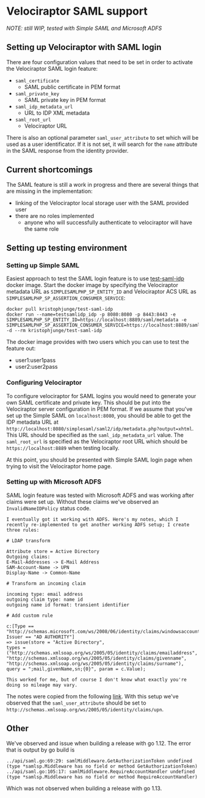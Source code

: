 # Velociraptor SAML support

*NOTE: still WIP, tested with Simple SAML and Microsoft ADFS*

## Setting up Velociraptor with SAML login

There are four configuration values that need to be set in order to activate the Velociraptor SAML login feature:
- `saml_certificate`
  - SAML public certificate in PEM format
- `saml_private_key`
  - SAML private key in PEM format
- `saml_idp_metadata_url`
  - URL to IDP XML metadata
- `saml_root_url`
  - Velociraptor URL

There is also an optional parameter `saml_user_attribute` to set which will be used as a user identificator. If it is not set, it will search for
the `name` attribute in the SAML response from the identity provider.

## Current shortcomings

The SAML feature is still a work in progress and there are several things that are missing in the implementation:
- linking of the Velociraptor local storage user with the SAML provided user
- there are no roles implemented
  - anyone who will successfully authenticate to velociraptor will have the same role

## Setting up testing environment

### Setting up Simple SAML

Easiest approach to test the SAML login feature is to use [test-saml-idp](https://hub.docker.com/r/kristophjunge/test-saml-idp/) docker image. 
Start the docker image by specifying the Velociraptor metadata URL as `SIMPLESAMLPHP_SP_ENTITY_ID` and Velociraptor ACS URL as `SIMPLESAMLPHP_SP_ASSERTION_CONSUMER_SERVICE`:

```
docker pull kristophjunge/test-saml-idp
docker run --name=testsamlidp_idp -p 8080:8080 -p 8443:8443 -e SIMPLESAMLPHP_SP_ENTITY_ID=https://localhost:8889/saml/metadata -e SIMPLESAMLPHP_SP_ASSERTION_CONSUMER_SERVICE=https://localhost:8889/saml/acs -d --rm kristophjunge/test-saml-idp
```

The docker image provides with two users which you can use to test the feature out:
- user1:user1pass
- user2:user2pass

### Configuring Velociraptor

To configure velociraptor for SAML logins you would need to generate your own SAML certificate and private key. 
This should be put into the Velociraptor server configuration in PEM format.
If we assume that you've set up the Simple SAML on `localhost:8080`, you should be able to get the IDP metadata URL at `http://localhost:8080/simplesaml/saml2/idp/metadata.php?output=xhtml`. This URL should be specified as the `saml_idp_metadata_url` value. The `saml_root_url` is specified as the Velociraptor root URL which should be `https://localhost:8889` when testing locally.

At this point, you should be presented with Simple SAML login page when trying to visit the Velociraptor home page.

### Setting up with Microsoft ADFS

SAML login feature was tested with Microsoft ADFS and was working after claims were set up. Without these claims we've observed an `InvalidNameIDPolicy` status code.

```
I eventually got it working with ADFS. Here's my notes, which I recently re-implemented to get another working ADFS setup; I create three rules:

# LDAP transform

Attribute store = Active Directory
Outgoing claims:
E-Mail-Addresses -> E-Mail Address
SAM-Account-Name -> UPN
Display-Name -> Common-Name

# Transform an incoming claim

incoming type: email address
outgoing claim type: name id
outgoing name id format: transient identifier

# Add custom rule

c:[Type == "http://schemas.microsoft.com/ws/2008/06/identity/claims/windowsaccountname", Issuer == "AD AUTHORITY"]
=> issue(store = "Active Directory",
types = ("http://schemas.xmlsoap.org/ws/2005/05/identity/claims/emailaddress",
"http://schemas.xmlsoap.org/ws/2005/05/identity/claims/givenname",
"http://schemas.xmlsoap.org/ws/2005/05/identity/claims/surname"),
query = ";mail,givenName,sn;{0}", param = c.Value);

This worked for me, but of course I don't know what exactly you're doing so mileage may vary.
```

The notes were copied from the following [link](https://github.com/crewjam/saml/issues/5#issuecomment-501328253). 
With this setup we've observed that the `saml_user_attribute` should be set to ` http://schemas.xmlsoap.org/ws/2005/05/identity/claims/upn`.

## Other

We've observed and issue when building a release with go 1.12. The error that is output by go build is

```
../api/saml.go:69:29: samlMiddleware.GetAuthorizationToken undefined (type *samlsp.Middleware has no field or method GetAuthorizationToken)
../api/saml.go:105:17: samlMiddleware.RequireAccountHandler undefined (type *samlsp.Middleware has no field or method RequireAccountHandler)
```

Which was not observed when building a release with go 1.13.